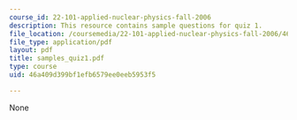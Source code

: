 ```yaml
---
course_id: 22-101-applied-nuclear-physics-fall-2006
description: This resource contains sample questions for quiz 1.
file_location: /coursemedia/22-101-applied-nuclear-physics-fall-2006/46a409d399bf1efb6579ee0eeb5953f5_samples_quiz1.pdf
file_type: application/pdf
layout: pdf
title: samples_quiz1.pdf
type: course
uid: 46a409d399bf1efb6579ee0eeb5953f5

---
```

None